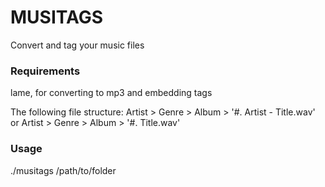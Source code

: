# MUSITAGS

Convert and tag your music files

### Requirements
lame, for converting to mp3 and embedding tags

The following file structure:
Artist > Genre > Album > '#. Artist - Title.wav'
or
Artist > Genre > Album > '#. Title.wav'

### Usage
./musitags /path/to/folder

